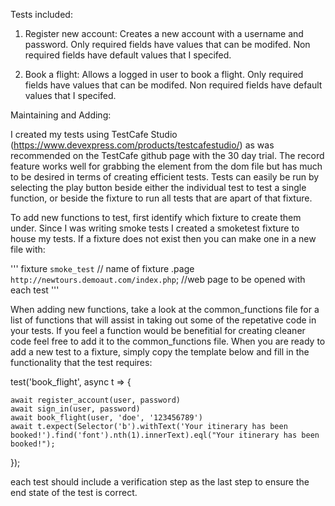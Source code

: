 Tests included:
  1. Register new account:  Creates a new account with a username and password.  Only required fields have values that can be modifed. Non required fields have default values that I specifed.
  
  2. Book a flight: Allows a logged in user to book a flight.  Only required fields have values that can be modifed. Non required fields have default values that I specifed.


Maintaining and Adding:

I created my tests using TestCafe Studio (https://www.devexpress.com/products/testcafestudio/) as was recommended on the TestCafe github page with the 30 day trial.  The record feature works well for grabbing the element from the dom file but has much to be desired in terms of creating efficient tests.  Tests can easily be run by selecting the play button beside either the individual test to test a single function, or beside the fixture to run all tests that are apart of that fixture.

To add new functions to test, first identify which fixture to create them under.  Since I was writing smoke tests I created a smoketest fixture to house my tests.  If a fixture does not exist then you can make one in a new file with:

'''
fixture `smoke_test` // name of fixture
    .page `http://newtours.demoaut.com/index.php`;  //web page to be opened with each test
'''

When adding new functions, take a look at the common_functions file for a list of functions that will assist in taking out some of the repetative code in your tests.  If you feel a function would be benefitial for creating cleaner code feel free to add it to the common_functions file.  When you are ready to add a new test to a fixture, simply copy the template below and fill in the functionality that the test requires:

test('book_flight', async t => {  

    await register_account(user, password)  
    await sign_in(user, password) 
    await book_flight(user, 'doe', '123456789')
    await t.expect(Selector('b').withText('Your itinerary has been booked!').find('font').nth(1).innerText).eql("Your itinerary has been booked!");

});

each test should include a verification step as the last step to ensure the end state of the test is correct.

